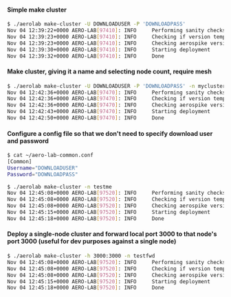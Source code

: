 #### Simple make cluster

```bash
$ ./aerolab make-cluster -U DOWNLOADUSER -P 'DOWNLOADPASS'
Nov 04 12:39:22+0000 AERO-LAB[97410]: INFO     Performing sanity checks
Nov 04 12:39:23+0000 AERO-LAB[97410]: INFO     Checking if version template already exists
Nov 04 12:39:23+0000 AERO-LAB[97410]: INFO     Checking aerospike version
Nov 04 12:39:30+0000 AERO-LAB[97410]: INFO     Starting deployment
Nov 04 12:39:32+0000 AERO-LAB[97410]: INFO     Done
```

#### Make cluster, giving it a name and selecting node count, require mesh
```bash
$ ./aerolab make-cluster -U DOWNLOADUSER -P 'DOWNLOADPASS' -n mycluster -c 3 -m mesh
Nov 04 12:42:36+0000 AERO-LAB[97470]: INFO     Performing sanity checks
Nov 04 12:42:36+0000 AERO-LAB[97470]: INFO     Checking if version template already exists
Nov 04 12:42:36+0000 AERO-LAB[97470]: INFO     Checking aerospike version
Nov 04 12:42:43+0000 AERO-LAB[97470]: INFO     Starting deployment
Nov 04 12:42:50+0000 AERO-LAB[97470]: INFO     Done
```

#### Configure a config file so that we don't need to specify download user and password
```bash
$ cat ~/aero-lab-common.conf 
[Common]
Username="DOWNLOADUSER"
Password="DOWNLOADPASS"

$ ./aerolab make-cluster -n testme
Nov 04 12:45:08+0000 AERO-LAB[97520]: INFO     Performing sanity checks
Nov 04 12:45:08+0000 AERO-LAB[97520]: INFO     Checking if version template already exists
Nov 04 12:45:08+0000 AERO-LAB[97520]: INFO     Checking aerospike version
Nov 04 12:45:15+0000 AERO-LAB[97520]: INFO     Starting deployment
Nov 04 12:45:18+0000 AERO-LAB[97520]: INFO     Done
```

#### Deploy a single-node cluster and forward local port 3000 to that node's port 3000 (useful for dev purposes against a single node)
```bash
$ ./aerolab make-cluster -h 3000:3000 -n testfwd
Nov 04 12:45:08+0000 AERO-LAB[97520]: INFO     Performing sanity checks
Nov 04 12:45:08+0000 AERO-LAB[97520]: INFO     Checking if version template already exists
Nov 04 12:45:08+0000 AERO-LAB[97520]: INFO     Checking aerospike version
Nov 04 12:45:15+0000 AERO-LAB[97520]: INFO     Starting deployment
Nov 04 12:45:18+0000 AERO-LAB[97520]: INFO     Done
```
